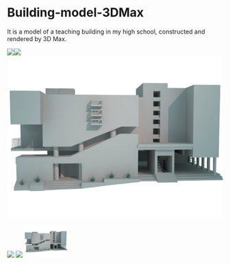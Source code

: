 # Building-model-3DMax
It is a model of a teaching building in my high school, constructed and rendered by 3D Max.  

![](https://github.com/WangSiman-Carol/Building-model-3DMax/blob/master/D_render3.png)![](https://github.com/WangSiman-Carol/Building-model-3DMax/blob/master/D_render2.png) ![](https://github.com/WangSiman-Carol/Building-model-3DMax/blob/master/D_render.png)


<p float="left">
  <img src="https://github.com/WangSiman-Carol/Building-model-3DMax/blob/master/D_render3.png" width="100" />
  <img src="https://github.com/WangSiman-Carol/Building-model-3DMax/blob/master/D_render2.png" /> 
  <img src="https://github.com/WangSiman-Carol/Building-model-3DMax/blob/master/D_render.png" width="100" />
</p>
